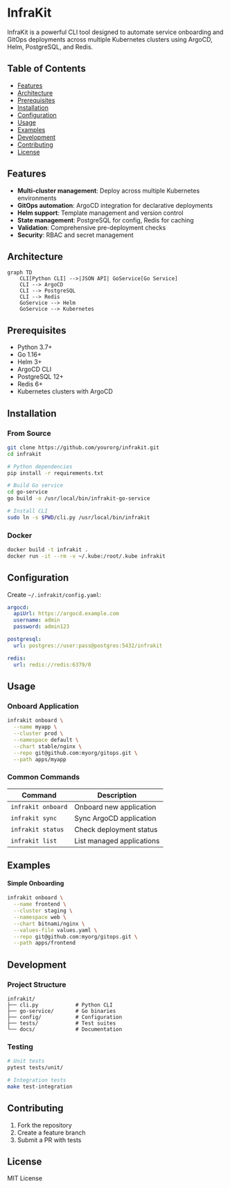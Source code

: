 # InfraKit

InfraKit is a powerful CLI tool designed to automate service onboarding and GitOps deployments across multiple Kubernetes clusters using ArgoCD, Helm, PostgreSQL, and Redis.

## Table of Contents
- [Features](#features)
- [Architecture](#architecture)
- [Prerequisites](#prerequisites)
- [Installation](#installation)
- [Configuration](#configuration)
- [Usage](#usage)
- [Examples](#examples)
- [Development](#development)
- [Contributing](#contributing)
- [License](#license)

## Features

- **Multi-cluster management**: Deploy across multiple Kubernetes environments
- **GitOps automation**: ArgoCD integration for declarative deployments
- **Helm support**: Template management and version control
- **State management**: PostgreSQL for config, Redis for caching
- **Validation**: Comprehensive pre-deployment checks
- **Security**: RBAC and secret management

## Architecture

```mermaid
graph TD
    CLI[Python CLI] -->|JSON API| GoService[Go Service]
    CLI --> ArgoCD
    CLI --> PostgreSQL
    CLI --> Redis
    GoService --> Helm
    GoService --> Kubernetes
```

## Prerequisites

- Python 3.7+
- Go 1.16+
- Helm 3+
- ArgoCD CLI
- PostgreSQL 12+
- Redis 6+
- Kubernetes clusters with ArgoCD

## Installation

### From Source

```bash
git clone https://github.com/yourorg/infrakit.git
cd infrakit

# Python dependencies
pip install -r requirements.txt

# Build Go service
cd go-service
go build -o /usr/local/bin/infrakit-go-service

# Install CLI
sudo ln -s $PWD/cli.py /usr/local/bin/infrakit
```

### Docker

```bash
docker build -t infrakit .
docker run -it --rm -v ~/.kube:/root/.kube infrakit
```

## Configuration

Create `~/.infrakit/config.yaml`:

```yaml
argocd:
  apiUrl: https://argocd.example.com
  username: admin
  password: admin123

postgresql:
  url: postgres://user:pass@postgres:5432/infrakit

redis:
  url: redis://redis:6379/0
```

## Usage

### Onboard Application

```bash
infrakit onboard \
  --name myapp \
  --cluster prod \
  --namespace default \
  --chart stable/nginx \
  --repo git@github.com:myorg/gitops.git \
  --path apps/myapp
```

### Common Commands

| Command             | Description                  |
|---------------------|-----------------------------|
| `infrakit onboard`  | Onboard new application     |
| `infrakit sync`     | Sync ArgoCD application     |
| `infrakit status`   | Check deployment status     |
| `infrakit list`     | List managed applications   |

## Examples

#### Simple Onboarding

```bash
infrakit onboard \
  --name frontend \
  --cluster staging \
  --namespace web \
  --chart bitnami/nginx \
  --values-file values.yaml \
  --repo git@github.com:myorg/gitops.git \
  --path apps/frontend
```

## Development

### Project Structure

```
infrakit/
├── cli.py            # Python CLI
├── go-service/       # Go binaries
├── config/           # Configuration
├── tests/            # Test suites
└── docs/             # Documentation
```

### Testing

```bash
# Unit tests
pytest tests/unit/

# Integration tests
make test-integration
```

## Contributing

1. Fork the repository
2. Create a feature branch
3. Submit a PR with tests

## License

MIT License